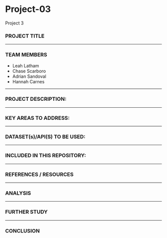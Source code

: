 # Project-03
Project 3

### PROJECT TITLE


____________________________________________________________

### TEAM MEMBERS

- Leah Latham
- Chase Scarboro
- Adrian Sandoval
- Hannah Carnes

____________________________________________________________

### PROJECT DESCRIPTION:


____________________________________________________________

### KEY AREAS TO ADDRESS:


____________________________________________________________

### DATASET(s)/API(S) TO BE USED:


____________________________________________________________

### INCLUDED IN THIS REPOSITORY:


____________________________________________________________

### REFERENCES / RESOURCES


____________________________________________________________

### ANALYSIS


____________________________________________________________

### FURTHER STUDY


____________________________________________________________

### CONCLUSION